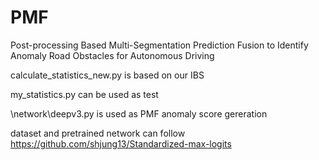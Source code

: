 # PMF
Post-processing Based Multi-Segmentation Prediction Fusion to Identify Anomaly Road Obstacles for Autonomous Driving

calculate_statistics_new.py is based on our IBS

my_statistics.py can be used as test


\network\deepv3.py is used as PMF anomaly score gereration


dataset and pretrained network can follow https://github.com/shjung13/Standardized-max-logits
